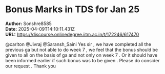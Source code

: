 # Bonus Marks in TDS for Jan 25

**Author:** Sonshre8585  
**Date:** 2025-04-09T14:10:11.431Z  
**URL:** https://discourse.onlinedegree.iitm.ac.in/t/172246/617470

@carlton @Jivraj @Saransh_Saini
Yes sir , we have completed all the previous ga but not able to do week 7  , we feel that the bonus should be given to all on the basis of ga and not only on week 7 . Or it should have been informed earlier if such bonus was to be given . Please do consider our request . Thank you
